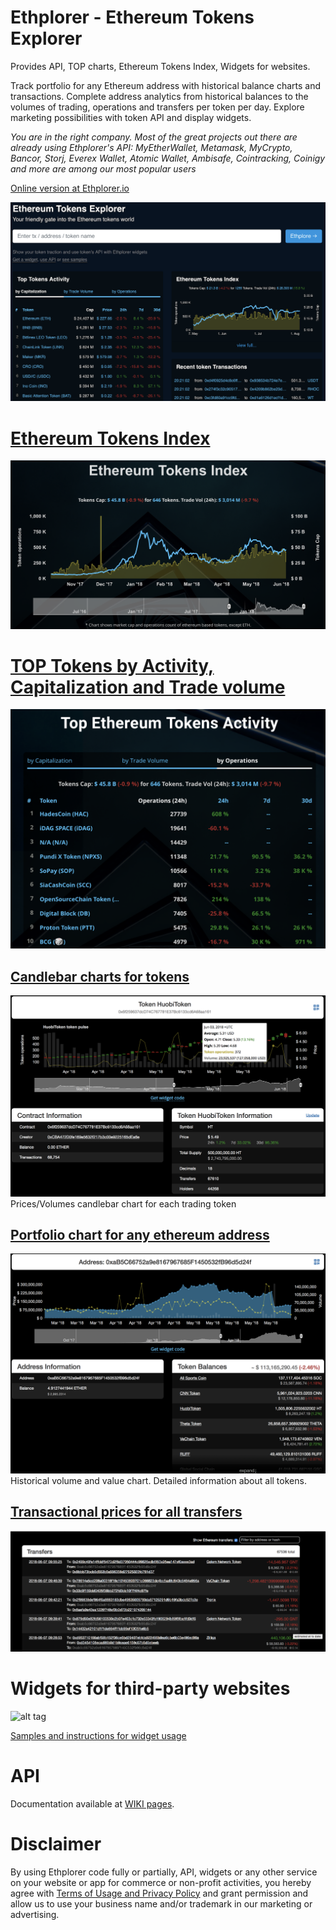 # Ethplorer - Ethereum Tokens Explorer

Provides API, TOP charts, Ethereum Tokens Index, Widgets for websites.

Track portfolio for any Ethereum address with historical balance charts and transactions. Complete address analytics from historical balances to the volumes of trading, operations and transfers per token per day. Explore marketing possibilities with token API and display widgets.

*You are in the right company. Most of the great projects out there are already using Ethplorer's API: MyEtherWallet, Metamask, MyCrypto, Bancor, Storj, Everex Wallet, Atomic Wallet, Ambisafe, Cointracking, Coinigy and more are among our most popular users*

[Online version at Ethplorer.io](https://ethplorer.io)

![alt tag](https://github.com/EverexIO/Ethplorer/blob/master/images/ethplorer-home.png)

# [Ethereum Tokens Index](https://ethplorer.io/index?from=github)
![alt tag](https://github.com/EverexIO/Ethplorer/blob/master/images/ethplorer-token-index.png)

# [TOP Tokens by Activity, Capitalization and Trade volume](https://ethplorer.io/top?from=github#count)
![alt tag](https://github.com/EverexIO/Ethplorer/blob/master/images/ethplorer-top-operations.png)

## [Candlebar charts for tokens](https://ethplorer.io/address/0x6f259637dcd74c767781e37bc6133cd6a68aa161?from=github)
![alt tag](https://github.com/EverexIO/Ethplorer/blob/master/images/ethplorer-token-chart.png)
Prices/Volumes candlebar chart for each trading token

## [Portfolio chart for any ethereum address](https://ethplorer.io/address/0xab5c66752a9e8167967685f1450532fb96d5d24f?from=github)
![alt tag](https://github.com/EverexIO/Ethplorer/blob/master/images/address-chart.png)
Historical volume and value chart. Detailed information about all tokens.

## [Transactional prices for all transfers](https://ethplorer.io/address/0xab5c66752a9e8167967685f1450532fb96d5d24f?from=github#transfers=12)
![alt tag](https://github.com/EverexIO/Ethplorer/blob/master/images/ethplorer-historical-prices.png)


# Widgets for third-party websites
![alt tag](https://github.com/EverexIO/Ethplorer/blob/master/images/augur-widget.png)

[Samples and instructions for widget usage](https://ethplorer.io/widgets)


# API

Documentation available at [WIKI pages](https://github.com/EverexIO/Ethplorer/wiki/ethplorer-api).


# Disclaimer

By using Ethplorer code fully or partially, API, widgets or any other service on your website or app for commerce or non-profit activities, you hereby agree with [Terms of Usage and Privacy Policy](https://ethplorer.io/privacy) and grant permission and allow us to use your business name and/or trademark in our marketing or advertising. 
